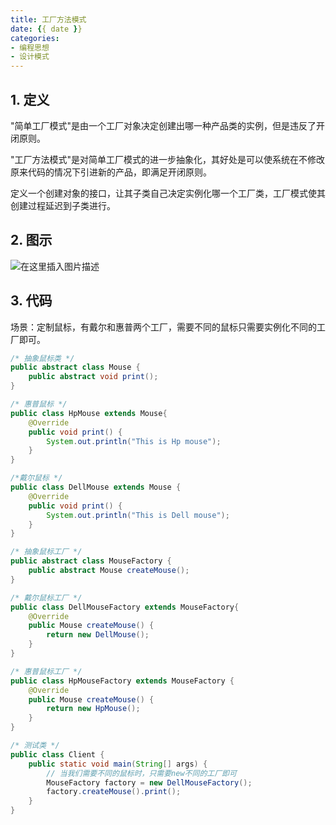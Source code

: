 ```yaml
---
title: 工厂方法模式
date: {{ date }}
categories:
- 编程思想
- 设计模式
---
```


## 1. 定义
"简单工厂模式"是由一个工厂对象决定创建出哪一种产品类的实例，但是违反了开闭原则。

"工厂方法模式"是对简单工厂模式的进一步抽象化，其好处是可以使系统在不修改原来代码的情况下引进新的产品，即满足开闭原则。

定义⼀个创建对象的接口，让其子类自己决定实例化哪⼀个工厂类，工厂模式使其创建过程延迟到子类进行。

## 2. 图示

![在这里插入图片描述](https://img-blog.csdnimg.cn/20201221172306524.png?x-oss-process=image/watermark,type_ZmFuZ3poZW5naGVpdGk,shadow_10,text_aHR0cHM6Ly9ibG9nLmNzZG4ubmV0L3dlaXhpbl80MjEwMzAyNg==,size_16,color_FFFFFF,t_70)

## 3. 代码

场景：定制鼠标，有戴尔和惠普两个工厂，需要不同的鼠标只需要实例化不同的工厂即可。
```java
/* 抽象鼠标类 */
public abstract class Mouse {
    public abstract void print();
}

/* 惠普鼠标 */
public class HpMouse extends Mouse{
    @Override
    public void print() {
        System.out.println("This is Hp mouse");
    }
}

/*戴尔鼠标 */
public class DellMouse extends Mouse {
    @Override
    public void print() {
        System.out.println("This is Dell mouse");
    }
}
```

```java
/* 抽象鼠标工厂 */
public abstract class MouseFactory {
    public abstract Mouse createMouse();
}

/* 戴尔鼠标工厂 */
public class DellMouseFactory extends MouseFactory{
    @Override
    public Mouse createMouse() {
        return new DellMouse();
    }
}

/* 惠普鼠标工厂 */
public class HpMouseFactory extends MouseFactory {
    @Override
    public Mouse createMouse() {
        return new HpMouse();
    }
}
```

```java
/* 测试类 */
public class Client {
    public static void main(String[] args) {
        // 当我们需要不同的鼠标时，只需要new不同的工厂即可
        MouseFactory factory = new DellMouseFactory();
        factory.createMouse().print();
    }
}
```

